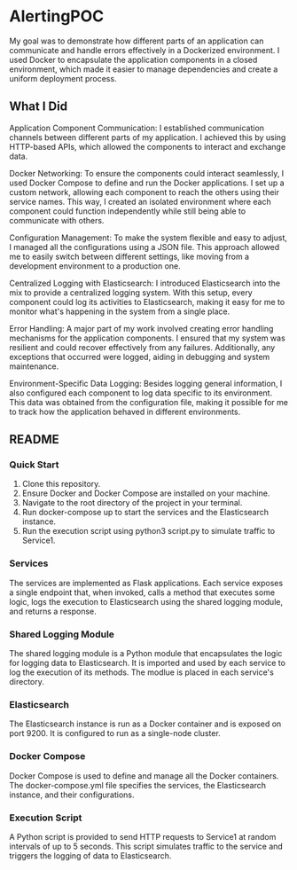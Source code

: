 # AlertingPOC

My goal was to demonstrate how different parts of an application can communicate and handle errors effectively in a Dockerized environment. I used Docker to encapsulate the application components in a closed environment, which made it easier to manage dependencies and create a uniform deployment process.

## What I Did

Application Component Communication: I established communication channels between different parts of my application. I achieved this by using HTTP-based APIs, which allowed the components to interact and exchange data.

Docker Networking: To ensure the components could interact seamlessly, I used Docker Compose to define and run the Docker applications. I set up a custom network, allowing each component to reach the others using their service names. This way, I created an isolated environment where each component could function independently while still being able to communicate with others.

Configuration Management: To make the system flexible and easy to adjust, I managed all the configurations using a JSON file. This approach allowed me to easily switch between different settings, like moving from a development environment to a production one.

Centralized Logging with Elasticsearch: I introduced Elasticsearch into the mix to provide a centralized logging system. With this setup, every component could log its activities to Elasticsearch, making it easy for me to monitor what's happening in the system from a single place.

Error Handling: A major part of my work involved creating error handling mechanisms for the application components. I ensured that my system was resilient and could recover effectively from any failures. Additionally, any exceptions that occurred were logged, aiding in debugging and system maintenance.

Environment-Specific Data Logging: Besides logging general information, I also configured each component to log data specific to its environment. This data was obtained from the configuration file, making it possible for me to track how the application behaved in different environments.

## README

### Quick Start
1. Clone this repository.
1. Ensure Docker and Docker Compose are installed on your machine.
1. Navigate to the root directory of the project in your terminal.
1. Run docker-compose up to start the services and the Elasticsearch instance.
1. Run the execution script using python3 script.py to simulate traffic to Service1.

### Services
The services are implemented as Flask applications. Each service exposes a single endpoint that, when invoked, calls a method that executes some logic, logs the execution to Elasticsearch using the shared logging module, and returns a response.

### Shared Logging Module
The shared logging module is a Python module that encapsulates the logic for logging data to Elasticsearch. It is imported and used by each service to log the execution of its methods. The modlue is placed in each service's directory. 

### Elasticsearch
The Elasticsearch instance is run as a Docker container and is exposed on port 9200. It is configured to run as a single-node cluster.

### Docker Compose
Docker Compose is used to define and manage all the Docker containers. The docker-compose.yml file specifies the services, the Elasticsearch instance, and their configurations.

### Execution Script
A Python script is provided to send HTTP requests to Service1 at random intervals of up to 5 seconds. This script simulates traffic to the service and triggers the logging of data to Elasticsearch.
